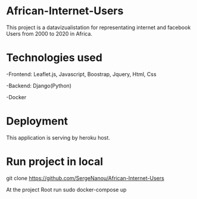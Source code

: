 # African-Internet-Users
This project is a  datavizualistation for representating internet and facebook Users from 2000
to 2020 in Africa.

# Technologies used
-Frontend: Leaflet.js, Javascript, Boostrap, Jquery, Html, Css

-Backend: Django(Python)

-Docker

# Deployment
This application is serving by heroku host.

# Run project in local
git clone https://github.com/SergeNanou/African-Internet-Users

At the project Root run sudo docker-compose up
